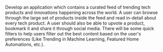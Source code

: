 
 Develop an application which contains a curated feed of trending tech products and innovations
 happening across the world. A user can browse through the large set of products inside the feed
 and read in-detail about every tech product. A user should also be able to upvote a product,
 bookmark it and share it through social media. There will be some quick filters to help users filter
 out the best content based on the user's preferences (Like Trending in Machine Learning,
 Featured Home Automations, etc.).
